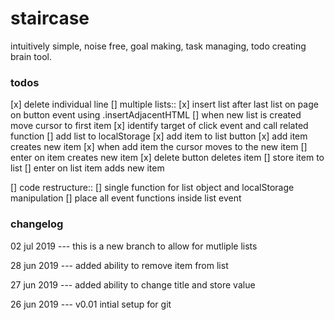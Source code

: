 # staircase
intuitively simple, noise free, goal making, task managing, todo creating brain tool.

### todos
[x] delete individual line
[] multiple lists::
    [x] insert list after last list on page on button event using .insertAdjacentHTML
    [] when new list is created move cursor to first item
    [x] identify target of click event and call related function
    [] add list to localStorage
    [x] add item to list button
    [x] add item creates new item
    [x] when add item the cursor moves to the new item
    [] enter on item creates new item
    [x] delete button deletes item
    [] store item to list
    [] enter on list item adds new item

[] code restructure::
    [] single function for list object and localStorage manipulation
    [] place all event functions inside list event


### changelog
02 jul 2019 ---
this is a new branch to allow for mutliple lists

28 jun 2019 ---
added ability to remove item from list

27 jun 2019 ---
added ability to change title and store value

26 jun 2019 --- v0.01
intial setup for git

